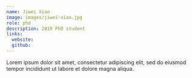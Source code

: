 ```yaml
---
name: Jiwei Xiao
image: images/jiwei-xiao.jpg
role: phd
description: 2019 PhD student
links:
  website: 
  github: 
---
```


Lorem ipsum dolor sit amet, consectetur adipiscing elit, sed do eiusmod tempor incididunt ut labore et dolore magna aliqua.
